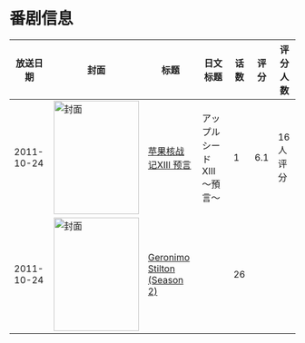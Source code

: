 # 番剧信息

|放送日期|封面|标题|日文标题|话数|评分|评分人数|
|---|---|---|---|---|---|---|
|2011-10-24|<img src="//lain.bgm.tv/pic/cover/c/d1/3f/61956_hfkHJ.jpg" alt="封面" style="width:150px;height:200px;object-fit:cover;">|[苹果核战记XIII 预言](https://bangumi.tv/subject/61956)|アップルシード XIII 〜預言〜|1|6.1|16人评分|
|2011-10-24|<img src="//lain.bgm.tv/pic/cover/c/f6/95/90189_ZMqFh.jpg" alt="封面" style="width:150px;height:200px;object-fit:cover;">|[Geronimo Stilton (Season 2)](https://bangumi.tv/subject/90189)||26|||
